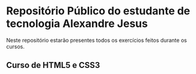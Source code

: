 # Repositório Público do estudante de tecnologia Alexandre Jesus

<p>Neste repositório estarão presentes todos os exercícios feitos durante os cursos.</p>

<h2>Curso de HTML5 e CSS3</h2>